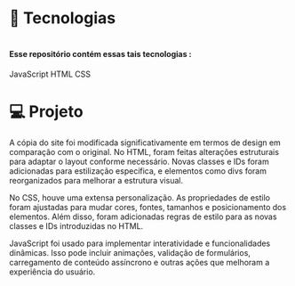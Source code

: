 <h1> 🚀 Tecnologias<h1>
<h4> Esse repositório contém essas tais tecnologias :</h4>

JavaScript
HTML
CSS



<h1>💻 Projeto</h1>
A cópia do site foi modificada significativamente em termos de design em comparação com o original. No HTML, foram feitas alterações estruturais para adaptar o layout conforme necessário. Novas classes e IDs foram adicionadas para estilização específica, e elementos como divs foram reorganizados para melhorar a estrutura visual.

No CSS, houve uma extensa personalização. As propriedades de estilo foram ajustadas para mudar cores, fontes, tamanhos e posicionamento dos elementos. Além disso, foram adicionadas regras de estilo para as novas classes e IDs introduzidas no HTML.

JavaScript foi usado para implementar interatividade e funcionalidades dinâmicas. Isso pode incluir animações, validação de formulários, carregamento de conteúdo assíncrono e outras ações que melhoram a experiência do usuário.
